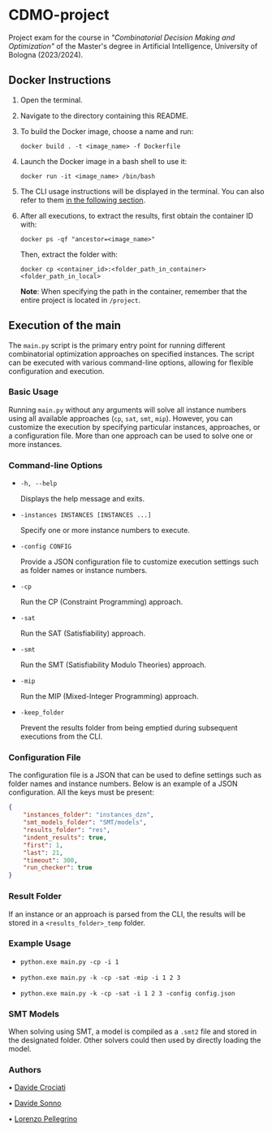# CDMO-project

Project exam for the course in _"Combinatorial Decision Making and Optimization"_ of the Master's degree in Artificial Intelligence, University of Bologna (2023/2024).

## Docker Instructions

1. Open the terminal.
2. Navigate to the directory containing this README.
3. To build the Docker image, choose a name and run:

   `docker build . -t <image_name> -f Dockerfile`
4. Launch the Docker image in a bash shell to use it:

   `docker run -it <image_name> /bin/bash`
5. The CLI usage instructions will be displayed in the terminal. You can also refer to them [in the following section](#execution-of-the-main).
6. After all executions, to extract the results, first obtain the container ID with:

   `docker ps -qf "ancestor=<image_name>"`

   Then, extract the folder with:

   `docker cp <container_id>:<folder_path_in_container> <folder_path_in_local>`

   **Note**: When specifying the path in the container, remember that the entire project is located in `/project`.

## Execution of the main

The `main.py` script is the primary entry point for running different combinatorial optimization approaches on specified instances. The script can be executed with various command-line options, allowing for flexible configuration and execution.

### Basic Usage

Running `main.py` without any arguments will solve all instance numbers using all available approaches (`cp`, `sat`, `smt`, `mip`). However, you can customize the execution by specifying particular instances, approaches, or a configuration file. More than one approach can be used to solve one or more instances.

### Command-line Options

- `-h, --help`

  Displays the help message and exits.
- `-instances INSTANCES [INSTANCES ...]`

  Specify one or more instance numbers to execute.
- `-config CONFIG`

  Provide a JSON configuration file to customize execution settings such as folder names or instance numbers.
- `-cp`

  Run the CP (Constraint Programming) approach.
- `-sat`

  Run the SAT (Satisfiability) approach.
- `-smt`

  Run the SMT (Satisfiability Modulo Theories) approach.
- `-mip`

  Run the MIP (Mixed-Integer Programming) approach.
- `-keep_folder`

  Prevent the results folder from being emptied during subsequent executions from the CLI.

### Configuration File

The configuration file is a JSON that can be used to define settings such as folder names and instance numbers. Below is an example of a JSON configuration. All the keys must be present:

```json
{
    "instances_folder": "instances_dzn",
    "smt_models_folder": "SMT/models",
    "results_folder": "res",
    "indent_results": true,
    "first": 1,
    "last": 21,
    "timeout": 300,
    "run_checker": true
}
```

### Result Folder

If an instance or an approach is parsed from the CLI, the results will be stored in a `<results_folder>_temp` folder.

### Example Usage

- `python.exe main.py -cp -i 1`

- `python.exe main.py -k -cp -sat -mip -i 1 2 3`

- `python.exe main.py -k -cp -sat -i 1 2 3 -config config.json`

### SMT Models

When solving using SMT, a model is compiled as a `.smt2` file and stored in the designated folder. Other solvers could then used by directly loading the model.

### Authors

• [Davide Crociati](https://github.com/davidecrociati)

• [Davide Sonno](https://github.com/davidesonno)

• [Lorenzo Pellegrino](https://github.com/lollopelle01)
